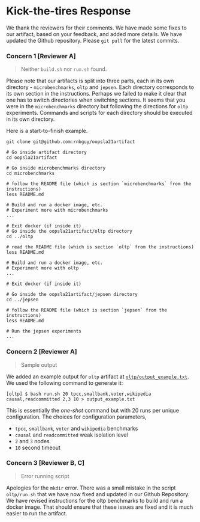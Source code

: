 Kick-the-tires Response
======================

We thank the reviewers for their comments. We have made some fixes to our artifact, based on your feedback, and added more details. We have updated the Github repository. Please `git pull` for the latest commits.

### Concern 1 [Reviewer A]
> Neither `build.sh` nor `run.sh` found.

Please note that our artifacts is split into three parts, each in its own directory - `microbenchmarks`, `oltp` and `jepsen`. Each directory corresponds to its own section in the instructions. Perhaps we failed to make it clear that one has to switch directories when switching sections. It seems that you were in the `microbenchmarks` directory but following the directions for `oltp` experiments. Commands and scripts for each directory should be executed in its own directory.

Here is a start-to-finish example.

```
git clone git@github.com:rnbguy/oopsla21artifact

# Go inside artifact directory
cd oopsla21artifact

# Go inside microbenchmarks directory
cd microbenchmarks

# follow the README file (which is section `microbenchmarks` from the instructions)
less README.md

# Build and run a docker image, etc.
# Experiment more with microbenchmarks 
...

# Exit docker (if inside it)
# Go inside the oopsla21artifact/oltp directory
cd ../oltp

# read the README file (which is section `oltp` from the instructions)
less README.md

# Build and run a docker image, etc.
# Experiment more with oltp 
...

# Exit docker (if inside it)

# Go inside the oopsla21artifact/jepsen directory
cd ../jepsen

# follow the README file (which is section `jepsen` from the instructions)
less README.md

# Run the jepsen experiments
...
```

### Concern 2 [Reviewer A]
> Sample output

We added an example output for `oltp` artifact at [`oltp/output_example.txt`](oltp/output_example.txt). We used the following command to generate it:

```
[oltp] $ bash run.sh 20 tpcc,smallbank,voter,wikipedia causal,readcommitted 2,3 10 > output_example.txt
```

This is essentially the _one-shot_ command but with 20 runs per unique configuration. The choices for configuration parameters,
* `tpcc`, `smallbank`, `voter` and `wikipedia` benchmarks
* `causal` and `readcommitted` weak isolation level
* `2` and `3` nodes
* `10` second timeout

### Concern 3 [Reviewer B, C]
> Error running script

Apologies for the `mkdir` error. There was a small mistake in the script `oltp/run.sh` that we have now fixed and updated in our Github Repository. We have revised instructions for the oltp benchmarks to build and run a docker image. That should ensure that these issues are fixed and it is much easier to run the artifact.
